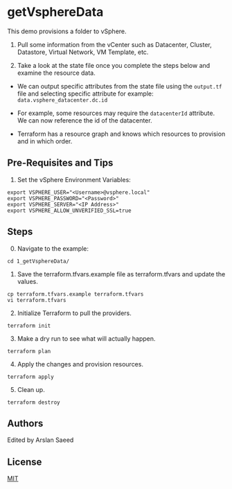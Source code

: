 # getVsphereData

This demo provisions a folder to vSphere. 

1. Pull some information from the vCenter such as Datacenter, Cluster, Datastore, Virtual Network, VM Template, etc.

2. Take a look at the state file once you complete the steps below and examine the resource data. 

- We can output specific attributes from the state file using the ```output.tf``` file and selecting specific attribute for example: ```data.vsphere_datacenter.dc.id``` 

- For example, some resources may require the ```datacenterId``` attribute. We can now reference the id of the datacenter. 
- Terraform has a resource graph and knows which resources to provision and in which order.   

## Pre-Requisites and Tips
1. Set the vSphere Environment Variables:

```
export VSPHERE_USER="<Username>@vsphere.local"
export VSPHERE_PASSWORD="<Password>"
export VSPHERE_SERVER="<IP Address>"
export VSPHERE_ALLOW_UNVERIFIED_SSL=true
```

## Steps

0. Navigate to the example:

```
cd 1_getVsphereData/
```

1. Save the terraform.tfvars.example file as terraform.tfvars and update the values. 

```
cp terraform.tfvars.example terraform.tfvars
vi terraform.tfvars
```

2. Initialize Terraform to pull the providers. 

```
terraform init
```

3. Make a dry run to see what will actually happen. 

```
terraform plan
```

4. Apply the changes and provision resources.

```
terraform apply
```

5. Clean up.

```
terraform destroy
```


## Authors

Edited by Arslan Saeed

## License

[MIT](LICENSE)